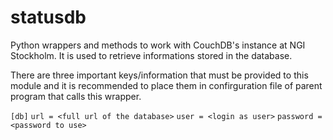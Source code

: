 statusdb
========

Python wrappers and methods to work with CouchDB's instance at NGI Stockholm.
It is used to retrieve informations stored in the database.

There are three important keys/information that must be provided to this module
and it is recommended to place them in confirguration file of parent program
that calls this wrapper.

`[db]`
`url = <full url of the database>`
`user = <login as user>`
`password = <password to use>`